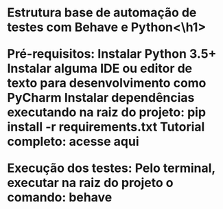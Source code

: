 <h1>Estrutura base de automação de testes com Behave e Python<\h1>

Pré-requisitos:
Instalar Python 3.5+
Instalar alguma IDE ou editor de texto para desenvolvimento como PyCharm
Instalar dependências executando na raiz do projeto: pip install -r requirements.txt
Tutorial completo: acesse aqui

Execução dos testes:
Pelo terminal, executar na raiz do projeto o comando: behave
